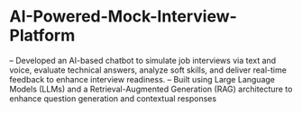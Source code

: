 # AI-Powered-Mock-Interview-Platform
– Developed an AI-based chatbot to simulate job interviews via text and voice, evaluate technical answers, analyze soft skills, and deliver real-time feedback to enhance interview readiness. 
– Built using Large Language Models (LLMs) and a Retrieval-Augmented Generation (RAG) architecture to enhance question generation and contextual responses
